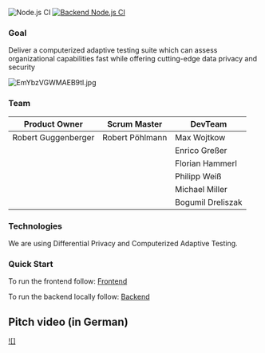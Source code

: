 ![Node.js CI](https://github.com/SATOCA/SATOCA/workflows/Node.js%20CI/badge.svg)
[![Backend Node.js CI](https://github.com/SATOCA/SATOCA/actions/workflows/backend-ci.yml/badge.svg)](https://github.com/SATOCA/SATOCA/actions/workflows/backend-ci.yml)

### Goal
Deliver a computerized adaptive testing suite which can assess organizational capabilities fast while offering cutting-edge data privacy and security

![EmYbzVGWMAEB9tl.jpg](https://dev.azure.com/guggenbergerro81934/071f7f30-0109-410e-ad49-101482642024/_apis/git/repositories/4d342ed3-b9d5-47e9-acba-02c1da50f9f2/Items?path=%2F.attachments%2FEmYbzVGWMAEB9tl-89b8bbe6-fc9c-4a33-80c5-ef885c544924.jpg&download=false&resolveLfs=true&%24format=octetStream&api-version=5.0-preview.1&sanitize=true&versionDescriptor.version=wikiMaster)


### Team
|Product Owner  | Scrum Master  | DevTeam |
|--|--|--|
|Robert Guggenberger  | Robert Pöhlmann | Max Wojtkow  |
||  | Enrico Greßer  |
|  |  | Florian Hammerl |
|  |  | Philipp Weiß |
|  |  |  Michael Miller |
|  |  | Bogumil Dreliszak |
### Technologies

We are using Differential Privacy and Computerized Adaptive Testing.

### Quick Start 
To run the frontend follow:
[Frontend](Frontend/HowToFrontend.md)

To run the backend locally follow:
[Backend](Backend/HowToBackend.md)

## Pitch video (in German)

[![]](https://user-images.githubusercontent.com/20556511/154804407-b45fc356-78a1-48ab-a435-3af3092edecf.mp4)
